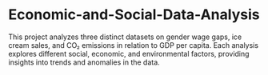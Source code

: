 # Economic-and-Social-Data-Analysis
This project analyzes three distinct datasets on gender wage gaps, ice cream sales, and CO₂ emissions in relation to GDP per capita. Each analysis explores different social, economic, and environmental factors, providing insights into trends and anomalies in the data.
